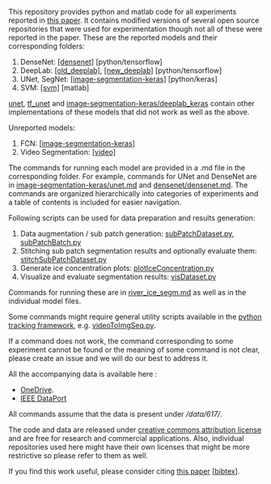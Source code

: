 This repository provides python and matlab code for all experiments reported in [this paper](https://arxiv.org/abs/1901.04412).
It contains modified versions of several open source repositories that were used for experimentation though not all of these were reported in the paper.
These are the reported models and their corresponding folders:
1. DenseNet: [[densenet]](densenet)   [python/tensorflow]
2. DeepLab: [[old_deeplab]](old_deeplab), [[new_deeplab]](new_deeplab)  [python/tensorflow]
3. UNet, SegNet: [[image-segmentation-keras]](image-segmentation-keras) [python/keras]
4. SVM: [[svm]](svm) [matlab]

[unet](unet), [tf_unet](tf_unet) and [image-segmentation-keras/deeplab_keras](image-segmentation-keras/deeplab_keras) contain other implementations of these models that did not work as well as the above. 

Unreported models:

1. FCN: [[image-segmentation-keras]](image-segmentation-keras)
2. Video Segmentation: [[video]](video)



The commands for running each model are provided in a .md file in the corresponding folder. For example, commands for UNet and DenseNet are in [image-segmentation-keras/unet.md](image-segmentation-keras/unet.md) and [densenet/densenet.md](densenet/densenet.md).
The commands are organized hierarchically into categories of experiments and a table of contents is included for easier navigation.

Following scripts can be used for data preparation and results generation:

1. Data augmentation / sub patch generation: [subPatchDataset.py](subPatchDataset.py), [subPatchBatch.py](subPatchBatch.py)
2. Stitching sub patch segmentation results and optionally evaluate them: [stitchSubPatchDataset.py](stitchSubPatchDataset.py)
3. Generate ice concentration plots: [plotIceConcentration.py](plotIceConcentration.py)
4. Visualize and evaluate segmentation results: [visDataset.py](visDataset.py)


Commands for running these are in [river_ice_segm.md](river_ice_segm.md) as well as in the individual model files.

Some commands might require general utility scripts available in the [python tracking framework](https://github.com/abhineet123/PTF), e.g. [videoToImgSeq.py](https://github.com/abhineet123/PTF/blob/master/videoToImgSeq.py).

If a command does not work,  the command corresponding to some experiment cannot be found or the meaning of some command is not clear, please create an issue and we will do our best to address it.

All the accompanying data is available here :

 - [OneDrive](https://ualbertaca-my.sharepoint.com/:f:/g/personal/asingh1_ualberta_ca/EtwQsFI1rCRPm8kE7yv1p8IBCBBBh_vT9RYRIqrfDjXTHQ).
 - [IEEE DataPort](http://dx.doi.org/10.21227/ebax-1h44)

All commands assume that the data is present under _/data/617/_.



The code and data are released under [creative commons attribution license](https://creativecommons.org/licenses/by/4.0/) and are free for research and commercial applications. 
Also, individual repositories used here might have their own licenses that might be more restrictive so please refer to them as well.

If you find this work useful, please consider citing [this paper](https://arxiv.org/abs/1901.04412) [[bibtex](misc/bibtex.txt)].






